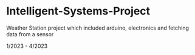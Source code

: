 # Intelligent-Systems-Project
Weather Station project which included arduino, electronics and fetching data from a sensor

1/2023 - 4/2023
